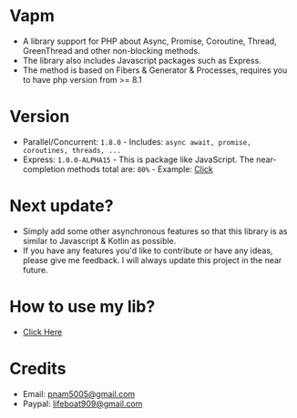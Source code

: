 # Vapm
- A library support for PHP about Async, Promise, Coroutine, Thread, GreenThread and other non-blocking methods.
- The library also includes Javascript packages such as Express.
- The method is based on Fibers & Generator & Processes, requires you to have php version from >= 8.1

# Version
- Parallel/Concurrent: `1.8.0` - Includes: ```async await, promise, coroutines, threads, ...```
- Express: `1.0.0-ALPHA15` - This is package like JavaScript. The near-completion methods total are: `80%` - Example: [Click](https://github.com/VennDev/VapmExpressExample)

# Next update?
- Simply add some other asynchronous features so that this library is as similar to Javascript & Kotlin as possible.
- If you have any features you'd like to contribute or have any ideas, please give me feedback. I will always update this project in the near future.

# How to use my lib?
- [Click Here](https://venndev.gitbook.io/vapm/)

# Credits
- Email: pnam5005@gmail.com
- Paypal: lifeboat909@gmail.com
